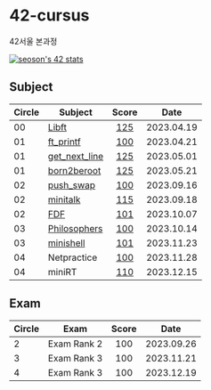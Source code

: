 # 42-cursus
42서울 본과정

[![seoson's 42 stats](https://badge.mediaplus.ma/colorfulwaves/seoson?1337Badge=off&UM6P=off)](https://github.com/oakoudad/badge42)

## Subject
|Circle|Subject|Score|Date|
|----|----|:----:|:----:|
|00|[Libft](https://github.com/42seoul-translation/subject_ko/blob/master/ft_printf/ft_printf.ko.md)|[125](https://github.com/JaeSeoKim/badge42)|2023.04.19|
|01|[ft_printf](https://github.com/42seoul-translation/subject_ko/blob/master/ft_printf/ft_printf.ko.md)|[100](https://github.com/JaeSeoKim/badge42)|2023.04.21|
|01|[get_next_line](https://github.com/42seoul-translation/subject_ko/blob/master/get_next_line/get_next_line.ko.md)|[125](https://github.com/JaeSeoKim/badge42)|2023.05.01|
|01|[born2beroot](https://github.com/42seoul-translation/subject_ko/blob/master/born2beroot/born2beroot.md)|[125](https://github.com/JaeSeoKim/badge42)|2023.05.21|
|02|[push_swap](https://github.com/42seoul-translation/subject_ko/blob/master/push_swap/push_swap.ko.md)|[100](https://github.com/JaeSeoKim/badge42)|2023.09.16
|02|[minitalk](https://github.com/42seoul-translation/subject_ko/blob/master/minitalk/minitalk.md)|[115](https://github.com/JaeSeoKim/badge42)|2023.09.18
|02|[FDF](https://github.com/42seoul-translation/subject_ko/blob/master/fdf/fdf.ko.md)|[101](https://github.com/JaeSeoKim/badge42)| 2023.10.07
|03|[Philosophers](https://github.com/42seoul-translation/subject_ko/blob/master/philosophers/philosophers.ko.md)|[100](https://github.com/JaeSeoKim/badge42)| 2023.10.14
|03|[minishell](https://github.com/42seoul-translation/subject_ko/blob/master/miniRT/miniRT.ko.md)|[101](https://github.com/JaeSeoKim/badge42)| 2023.11.23
|04|Netpractice|[100](https://github.com/JaeSeoKim/badge42)| 2023.11.28
|04|miniRT|[110](https://github.com/JaeSeoKim/badge42)| 2023.12.15




## Exam
|Circle|Exam|Score|Date|
|----|----|:----:|:----:|
|2|Exam Rank 2|100|2023.09.26|
|3|Exam Rank 3|100|2023.11.21|
|4|Exam Rank 3|100|2023.12.19|

